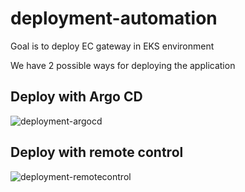 # deployment-automation

Goal is to deploy EC gateway in EKS environment

We have 2 possible ways for deploying the application

## Deploy with Argo CD

![deployment-argocd](https://user-images.githubusercontent.com/38732583/151253203-02cf0b81-adcf-4d71-b035-dbb897bf5764.png)


## Deploy with remote control

![deployment-remotecontrol](https://user-images.githubusercontent.com/38732583/151253237-8db0dd35-ff9f-401e-9d6e-a56046d14f3b.png)

